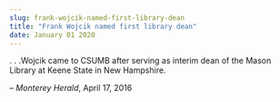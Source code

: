 ```yaml
---
slug: frank-wojcik-named-first-library-dean
title: "Frank Wojcik named first library dean"
date: January 01 2020
---
```


<p>. . .Wojcik came to CSUMB after serving as interim dean of the Mason Library at Keene State in New Hampshire.
</p><p>– <em>Monterey Herald</em>, April 17, 2016
</p>
